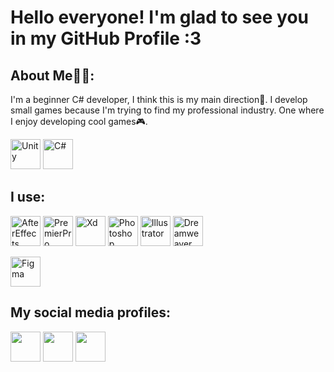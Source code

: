 Hello everyone! I'm glad to see you in my GitHub Profile :3
==========
<h2>About Me👨‍🎓:</h2>
I'm a beginner C# developer, I think this is my main direction🤔.
I develop small games because I'm trying to find my professional industry. One where I enjoy developing cool games🎮.
<p align="left">
<a><img src="https://img.icons8.com/ios-filled/512/unity.png" width="48" height="48" alt="Unity" /></a>
<a><img src="https://raw.githubusercontent.com/danielcranney/readme-generator/main/public/icons/skills/csharp-colored.svg" width="48" height="48" alt="C#" />
</p>
<h2>I use:</h2>
<p align="left">
<img src="https://img.icons8.com/fluency/512/adobe-after-effects.png" width="48" height="48" alt="AfterEffects" />
<img src="https://img.icons8.com/fluency/512/adobe-premiere-pro.png" width="48" height="48" alt="PremierPro" />
<img src="https://img.icons8.com/fluency/512/adobe-xd.png" width="48" height="48" alt="Xd" />
<img src="https://img.icons8.com/fluency/512/adobe-photoshop.png" width="48" height="48" alt="Photoshop" />
<img src="https://img.icons8.com/fluency/512/adobe-illustrator.png" width="48" height="48" alt="Illustrator" />
<img src="https://img.icons8.com/fluency/512/adobe-dreamweaver.png" width="48" height="48" alt="Dreamweaver" />
</p>
<img src="https://raw.githubusercontent.com/danielcranney/readme-generator/main/public/icons/skills/figma-colored.svg" width="48" height="48" alt="Figma" />
<h2>My social media profiles:</h2>
<p align="left"> 
<a href="https://discord.com/users/xanauinn#0315" target="_blank" rel="noreferrer"><img src="https://raw.githubusercontent.com/danielcranney/readme-generator/main/public/icons/socials/discord.svg" width="48" height="48" /></a> 
<a href="[https://t.me/xanauinn](mailto:https://t.me/xanauinn)" target="_blank" rel="noreferrer"><img src="https://img.icons8.com/fluency/512/telegram-app.png" width="48" height="48" /></a>
<img src="https://img.icons8.com/fluency/512/behance.png" width="48" height="48" />
</p>
